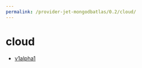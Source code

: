 ```yaml
---
permalink: /provider-jet-mongodbatlas/0.2/cloud/
---
```


# cloud



* [v1alpha1](v1alpha1/index.md)